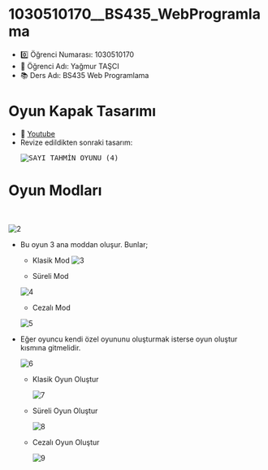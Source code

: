 # 1030510170__BS435_WebProgramlama

- :zero: Öğrenci Numarası: 1030510170
- :girl:  Öğrenci Adı: Yağmur TAŞCI
- :books: Ders Adı: BS435 Web Programlama


# Oyun Kapak Tasarımı
- :movie_camera: [Youtube](https://youtu.be/7_0YERiZKZ8)
- Revize edildikten sonraki tasarım:<pre>![SAYI TAHMİN OYUNU (4)](https://github.com/Yagmurtascii/1030510170__BS435_WebProgramlama/assets/64540298/3aef69e9-2fbe-4caa-8ad8-76f53209f5f7)

# Oyun Modları
<br>

![2](https://github.com/Yagmurtascii/1030510170_BS435_WebProgramlama/assets/64540298/a207c73e-0112-4f9a-a44a-87ab4dae2a4b)
- Bu oyun 3 ana moddan oluşur. Bunlar;

    - Klasik Mod
  ![3](https://github.com/Yagmurtascii/1030510170_BS435_WebProgramlama/assets/64540298/13669b56-5965-4f47-9ef9-49cd081612c8)

    - Süreli Mod

  ![4](https://github.com/Yagmurtascii/1030510170_BS435_WebProgramlama/assets/64540298/a3640244-cb2d-4108-8518-647dd4b4f255)

    - Cezalı Mod

  ![5](https://github.com/Yagmurtascii/1030510170_BS435_WebProgramlama/assets/64540298/f9bcdf4e-d047-4b96-9491-be9c86e59e96)

- Eğer oyuncu kendi özel oyununu oluşturmak isterse oyun oluştur kısmına gitmelidir.

     ![6](https://github.com/Yagmurtascii/1030510170_BS435_WebProgramlama/assets/64540298/129fae25-4919-438b-8589-dc42612ae467)

  - Klasik Oyun Oluştur

    ![7](https://github.com/Yagmurtascii/1030510170_BS435_WebProgramlama/assets/64540298/ca31ec81-8e6a-478c-8205-6e62d012254d)

  - Süreli Oyun Oluştur
  
    ![8](https://github.com/Yagmurtascii/1030510170_BS435_WebProgramlama/assets/64540298/5627c36e-41d7-4e90-89f0-f30e17546e58)

  - Cezalı Oyun Oluştur
   
    ![9](https://github.com/Yagmurtascii/1030510170_BS435_WebProgramlama/assets/64540298/e39c00a1-f361-4e30-8e56-f29f889e28ce)

    
